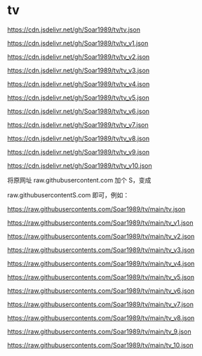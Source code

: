 # tv
https://cdn.jsdelivr.net/gh/Soar1989/tv/tv.json

https://cdn.jsdelivr.net/gh/Soar1989/tv/tv_v1.json

https://cdn.jsdelivr.net/gh/Soar1989/tv/tv_v2.json

https://cdn.jsdelivr.net/gh/Soar1989/tv/tv_v3.json

https://cdn.jsdelivr.net/gh/Soar1989/tv/tv_v4.json

https://cdn.jsdelivr.net/gh/Soar1989/tv/tv_v5.json

https://cdn.jsdelivr.net/gh/Soar1989/tv/tv_v6.json

https://cdn.jsdelivr.net/gh/Soar1989/tv/tv_v7.json

https://cdn.jsdelivr.net/gh/Soar1989/tv/tv_v8.json

https://cdn.jsdelivr.net/gh/Soar1989/tv/tv_v9.json

https://cdn.jsdelivr.net/gh/Soar1989/tv/tv_v10.json


将原网址
raw.githubusercontent.com
加个 S，变成

raw.githubusercontentS.com
即可，例如：

https://raw.githubusercontents.com/Soar1989/tv/main/tv.json

https://raw.githubusercontents.com/Soar1989/tv/main/tv_v1.json

https://raw.githubusercontents.com/Soar1989/tv/main/tv_v2.json

https://raw.githubusercontents.com/Soar1989/tv/main/tv_v3.json

https://raw.githubusercontents.com/Soar1989/tv/main/tv_v4.json

https://raw.githubusercontents.com/Soar1989/tv/main/tv_v5.json

https://raw.githubusercontents.com/Soar1989/tv/main/tv_v6.json

https://raw.githubusercontents.com/Soar1989/tv/main/tv_v7.json

https://raw.githubusercontents.com/Soar1989/tv/main/tv_v8.json

https://raw.githubusercontents.com/Soar1989/tv/main/tv_9.json

https://raw.githubusercontents.com/Soar1989/tv/main/tv_10.json
